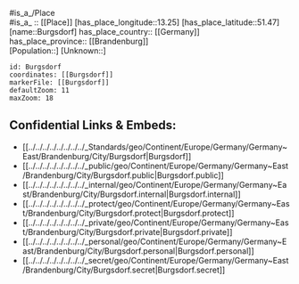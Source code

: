 ﻿---
location: [51.47,13.25] 
mapzoom: [7,12] 
mapmarker: city 
type: City
tags:
- geo/City


SpocWebEntityId: 29415
isDeleted: false
confidential: public

---
#is_a_/Place  
#is_a_ :: [[Place]] 
[has_place_longitude::13.25] 
[has_place_latitude::51.47] 
[name::Burgsdorf] 
has_place_country:: [[Germany]]  
has_place_province:: [[Brandenburg]]  
[Population::] 
[Unknown::] 


```leaflet
id: Burgsdorf
coordinates: [[Burgsdorf]] 
markerFile: [[Burgsdorf]] 
defaultZoom: 11 
maxZoom: 18
```


## Confidential Links & Embeds: 
- [[../../../../../../../../_Standards/geo/Continent/Europe/Germany/Germany~East/Brandenburg/City/Burgsdorf|Burgsdorf]] 
- [[../../../../../../../../_public/geo/Continent/Europe/Germany/Germany~East/Brandenburg/City/Burgsdorf.public|Burgsdorf.public]] 
- [[../../../../../../../../_internal/geo/Continent/Europe/Germany/Germany~East/Brandenburg/City/Burgsdorf.internal|Burgsdorf.internal]] 
- [[../../../../../../../../_protect/geo/Continent/Europe/Germany/Germany~East/Brandenburg/City/Burgsdorf.protect|Burgsdorf.protect]] 
- [[../../../../../../../../_private/geo/Continent/Europe/Germany/Germany~East/Brandenburg/City/Burgsdorf.private|Burgsdorf.private]] 
- [[../../../../../../../../_personal/geo/Continent/Europe/Germany/Germany~East/Brandenburg/City/Burgsdorf.personal|Burgsdorf.personal]] 
- [[../../../../../../../../_secret/geo/Continent/Europe/Germany/Germany~East/Brandenburg/City/Burgsdorf.secret|Burgsdorf.secret]] 
